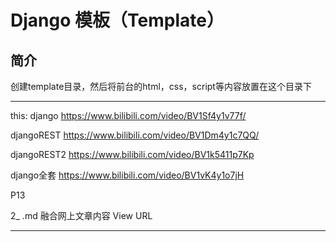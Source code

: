 # Django 模板（Template）

## 简介









创建template目录，然后将前台的html，css，script等内容放置在这个目录下







































---

this:
django
https://www.bilibili.com/video/BV1Sf4y1v77f/

djangoREST
https://www.bilibili.com/video/BV1Dm4y1c7QQ/


djangoREST2
https://www.bilibili.com/video/BV1k5411p7Kp



django全套
https://www.bilibili.com/video/BV1vK4y1o7jH




P13



2_ .md   融合网上文章内容 View URL

---


